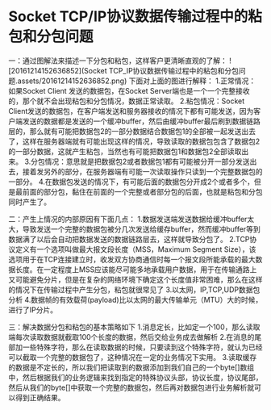 # Socket TCP/IP协议数据传输过程中的粘包和分包问题



一：通过图解法来描述一下分包和粘包，这样客户更清晰直观的了解：
![20161214152636852](Socket TCP_IP协议数据传输过程中的粘包和分包问题.assets/20161214152636852.png)
下面对上面的图进行解释：
1.正常情况：如果Socket Client 发送的数据包，在Socket Server端也是一个一个完整接收的，那个就不会出现粘包和分包情况，数据正常读取。
2.粘包情况：Socket Client发送的数据包，在客户端发送和服务器接收的情况下都有可能发送，因为客户端发送的数据都是发送的一个缓冲buffer，然后由缓冲buffer最后刷到数据链路层的，那么就有可能把数据包2的一部分数据结合数据包1的全部被一起发送出去了，这样在服务器端就有可能出现这样的情况，导致读取的数据包包含了数据包2的一部分数据，这就产生粘包，当然也有可能把数据包1和数据包2全部读取出来。
3.分包情况：意思就是把数据包2或者数据包1都有可能被分开一部分发送出去，接着发另外的部分，在服务器端有可能一次读取操作只读到一个完整数据包的一部分。
4.在数据包发送的情况下，有可能后面的数据包分开成2个或者多个，但是最前面的部分包，黏住在前面的一个完整或者部分包的后面，也就是粘包和分包同时产生了。

二：产生上情况的内部原因有下面几点：
1.数据发送端发送数据给缓冲buffer太大，导致发送一个完整的数据包被分几次发送给缓存buffer，然而缓冲buffer等到数据满了以后会自动把数据发送的数据链路层去，这样就导致分包了。
2.TCP协议定义有一个选项叫做最大报文段长度（MSS，Maximum Segment Size），该选项用于在TCP连接建立时，收发双方协商通信时每一个报文段所能承载的最大数据长度。在一定程度上MSS应该能尽可能多地承载用户数据，用于在传输通路上又可能避免分片，但是在复杂的网络环境下确定这个长度值非常困难，那么在这样的情况下在传输过程中产生分包，粘包就很常见了
3.以太网，IP,TCP,UDP数据包分析
4.数据帧的有效载荷(payload)比以太网的最大传输单元（MTU）大的时候，进行了IP分片。

三：解决数据分包和粘包的基本策略如下
1.消息定长，比如定一个100，那么读取端每次读取数据就截取100个长度的数据，然后交给业务成去做解析
2.在消息的尾部加一些特殊字符，那么在读取数据的时候，只要读到这个特殊字符，就认为已经可以截取一个完整的数据包了，这种情况在一定的业务情况下实用。
3.读取缓存的数据是不定长的，所以我们把读取到的数据添加到我们自己的一个byte[]数组中，然后根据我们的业务逻辑来找到指定的特殊协议头部，协议长度，协议尾部，然后从我们的byte[]中获取一个完整的数据包，然后再对数据包进行业务解析就可以得到正确结果。